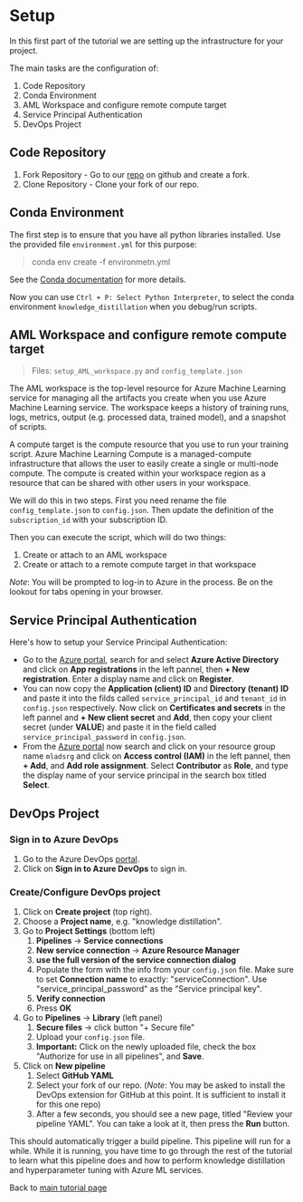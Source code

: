 # Setup

In this first part of the tutorial we are setting up the infrastructure for your project.

The main tasks are the configuration of:
1. Code Repository
1. Conda Environment
1. AML Workspace and configure remote compute target
1. Service Principal Authentication
1. DevOps Project

## Code Repository

1. Fork Repository - Go to our [repo](https://github.com/wmpauli/knowledge_distillation.git) on github and create a fork.
1. Clone Repository - Clone your fork of our repo.


## Conda Environment

The first step is to ensure that you have all python libraries installed.  Use the provided file `environment.yml` for this purpose:

> conda env create -f environmetn.yml

See the [Conda documentation](https://conda.io/projects/conda/en/latest/user-guide/tasks/manage-environments.html) for more details.

Now you can use `Ctrl + P: Select Python Interpreter`, to select the conda environment `knowledge_distillation` when you debug/run scripts.


## AML Workspace and configure remote compute target

> Files: `setup_AML_workspace.py` and `config_template.json`

The AML workspace is the top-level resource for Azure Machine Learning service for managing all the artifacts you create when you use Azure Machine Learning service.  The workspace keeps a history of training runs, logs, metrics, output (e.g. processed data, trained model), and a snapshot of scripts.

A compute target is the compute resource that you use to run your training script.  Azure Machine Learning Compute is a managed-compute infrastructure that allows the user to easily create a single or multi-node compute.  The compute is created within your workspace region as a resource that can be shared with other users in your workspace.

We will do this in two steps.  First you need rename the file `config_template.json` to `config.json`.  Then update the definition of the `subscription_id` with your subscription ID.

Then you can execute the script, which will do two things:
1. Create or attach to an AML workspace
1. Create or attach to a remote compute target in that workspace

*Note*: You will be prompted to log-in to Azure in the process. Be on the lookout for tabs opening in your browser.


## Service Principal Authentication

Here's how to setup your Service Principal Authentication: 
- Go to the [Azure portal](https://portal.azure.com/), search for and select **Azure Active Directory** and click on **App registrations** in the left pannel, then **+ New registration**. Enter a display name and click on **Register**. 
- You can now copy the **Application (client) ID** and **Directory (tenant) ID** and paste it into the filds called `service_principal_id` and `tenant_id` in `config.json` respectively. Now click on **Certificates and secrets** in the left pannel and **+ New client secret** and **Add**, then copy your client secret (under **VALUE**) and paste it in the field called `service_principal_password` in `config.json`.
- From the [Azure portal](https://portal.azure.com/) now search and click on your resource group name `mladsrg` and click on **Access control (IAM)** in the left pannel, then **+ Add**, and **Add role assignment**. Select **Contributor** as **Role**, and type the display name of your service principal in the search box titled **Select**.

## DevOps Project

### Sign in to Azure DevOps

1. Go to the Azure DevOps [portal](https://dev.azure.com).
1. Click on **Sign in to Azure DevOps** to sign in.

### Create/Configure DevOps project

1. Click on **Create project** (top right).
1. Choose a **Project name**, e.g. "knowledge distillation".
1. Go to **Project Settings** (bottom left)
    1. **Pipelines** -> **Service connections**
    1. **New service connection** -> **Azure Resource Manager**
    1. **use the full version of the service connection dialog**
    1. Populate the form with the info from your `config.json` file. Make sure to set **Connection name** to exactly: "serviceConnection". Use "service_principal_password" as the "Service principal key".
    1. **Verify connection**
    1. Press **OK**
1. Go to **Pipelines** -> **Library** (left panel)
    1. **Secure files** -> click button "+ Secure file"
    1. Upload your `config.json` file.
    1. **Important:** Click on the newly uploaded file, check the box "Authorize for use in all pipelines", and **Save**.
1. Click on **New pipeline**
    1. Select **GitHub YAML**
    1. Select your fork of our repo. (*Note*: You may be asked to install the DevOps extension for GitHub at this point. It is sufficient to install it for this one repo)
    1. After a few seconds, you should see a new page, titled "Review your pipeline YAML". You can take a look at it, then press the **Run** button.

This should automatically trigger a build pipeline.  This pipeline will run for a while.  While it is running, you have time to go through the rest of the tutorial to learn what this pipeline does and how to perform knowledge distillation and hyperparameter tuning with Azure ML services.

Back to [main tutorial page](./tutorial.md)








